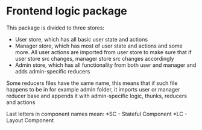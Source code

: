 # Frontend logic package

This package is divided to three stores:

- User store, which has all basic user state and actions
- Manager store, which has most of user state and actions and some more. All user actions are imported from user store to make sure that if user store src changes, manager store src changes accordingly
- Admin store, which has all functionality from both user and manager and adds admin-specific reducers

Some reducers files have the same name, this means that if such file happens to be in for example admin folder, it imports user or manager reducer base and appends it with admin-specific logic, thunks, reducers and actions

Last letters in component names mean:
  *SC - Stateful Component
  *LC - Layout Component